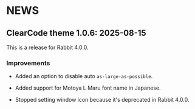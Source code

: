 # NEWS

## ClearCode theme 1.0.6: 2025-08-15

This is a release for Rabbit 4.0.0.

### Improvements

  * Added an option to disable auto `as-large-as-possible`.

  * Added support for Motoya L Maru font name in Japanese.

  * Stopped setting window icon because it's deprecated in Rabbit
    4.0.0.
